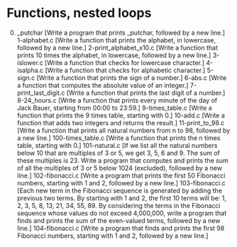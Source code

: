 # Functions, nested loops

0. _putchar [Write a program that prints _putchar, followed by a new line.]
1-alphabet.c [Write a function that prints the alphabet, in lowercase, followed by a new line.]
2-print_alphabet_x10.c [Write a function that prints 10 times the alphabet, in lowercase, followed by a new line.]
3-islower.c [Write a function that checks for lowercase character.]
4-isalpha.c [Write a function that checks for alphabetic character.]
5-sign.c [Write a function that prints the sign of a number.]
6-abs.c [Write a function that computes the absolute value of an integer.]
7-print_last_digit.c [Write a function that prints the last digit of a number.]
8-24_hours.c [Write a function that prints every minute of the day of Jack Bauer, starting from 00:00 to 23:59.]
9-times_table.c [Write a function that prints the 9 times table, starting with 0.]
10-add.c [Write a function that adds two integers and returns the result.]
11-print_to_98.c [Write a function that prints all natural numbers from n to 98, followed by a new line.]
100-times_table.c [Write a function that prints the n times table, starting with 0.]
101-natural.c [If we list all the natural numbers below 10 that are multiples of 3 or 5, we get 3, 5, 6 and 9. The sum of these multiples is 23. Write a program that computes and prints the sum of all the multiples of 3 or 5 below 1024 (excluded), followed by a new line.]
102-fibonacci.c [Write a program that prints the first 50 Fibonacci numbers, starting with 1 and 2, followed by a new line.]
103-fibonacci.c [Each new term in the Fibonacci sequence is generated by adding the previous two terms. By starting with 1 and 2, the first 10 terms will be: 1, 2, 3, 5, 8, 13, 21, 34, 55, 89. By considering the terms in the Fibonacci sequence whose values do not exceed 4,000,000, write a program that finds and prints the sum of the even-valued terms, followed by a new line.]
104-fibonacci.c [Write a program that finds and prints the first 98 Fibonacci numbers, starting with 1 and 2, followed by a new line.]

